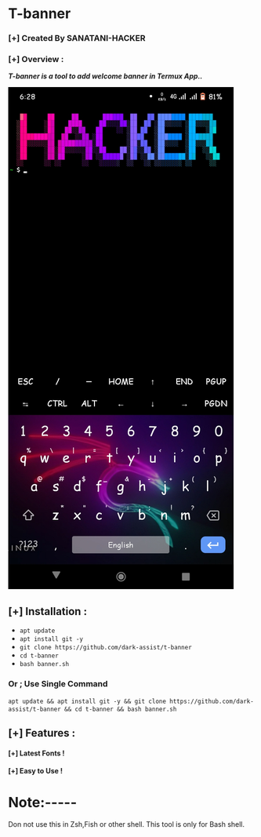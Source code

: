 # T-banner
### [+] Created By SANATANI-HACKER
### [+] Overview :
***T-banner is a tool to add welcome banner in Termux App..***

<img src="https://github.com/dark-assist/Cloudpc/blob/main/Screenshot_20240425_182807.jpg" alt="1" border="0">

## [+] Installation :

* ```apt update```
* ```apt install git -y```
* ```git clone https://github.com/dark-assist/t-banner```
* ```cd t-banner```
* ```bash banner.sh```
### Or ; Use Single Command
```
apt update && apt install git -y && git clone https://github.com/dark-assist/t-banner && cd t-banner && bash banner.sh
```

## [+] Features :
#### [+] Latest Fonts !
#### [+] Easy to Use !

# Note:-----
Don not use this in Zsh,Fish or other shell.
This tool is only for Bash shell.
